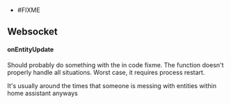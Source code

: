 - #FIXME

## Websocket

#### onEntityUpdate

Should probably do something with the in code fixme. The function doesn't properly handle all situations. Worst case, it requires process restart. 

It's usually around the times that someone is messing with entities within home assistant anyways